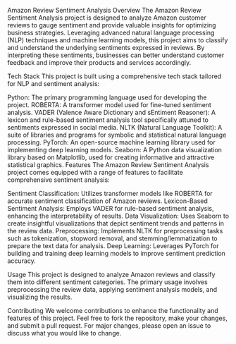 Amazon Review Sentiment Analysis
Overview
The Amazon Review Sentiment Analysis project is designed to analyze Amazon customer reviews to gauge sentiment and provide valuable insights for optimizing business strategies. Leveraging advanced natural language processing (NLP) techniques and machine learning models, this project aims to classify and understand the underlying sentiments expressed in reviews. By interpreting these sentiments, businesses can better understand customer feedback and improve their products and services accordingly.

Tech Stack
This project is built using a comprehensive tech stack tailored for NLP and sentiment analysis:

Python: The primary programming language used for developing the project.
ROBERTA: A transformer model used for fine-tuned sentiment analysis.
VADER (Valence Aware Dictionary and sEntiment Reasoner): A lexicon and rule-based sentiment analysis tool specifically attuned to sentiments expressed in social media.
NLTK (Natural Language Toolkit): A suite of libraries and programs for symbolic and statistical natural language processing.
PyTorch: An open-source machine learning library used for implementing deep learning models.
Seaborn: A Python data visualization library based on Matplotlib, used for creating informative and attractive statistical graphics.
Features
The Amazon Review Sentiment Analysis project comes equipped with a range of features to facilitate comprehensive sentiment analysis:

Sentiment Classification: Utilizes transformer models like ROBERTA for accurate sentiment classification of Amazon reviews.
Lexicon-Based Sentiment Analysis: Employs VADER for rule-based sentiment analysis, enhancing the interpretability of results.
Data Visualization: Uses Seaborn to create insightful visualizations that depict sentiment trends and patterns in the review data.
Preprocessing: Implements NLTK for preprocessing tasks such as tokenization, stopword removal, and stemming/lemmatization to prepare the text data for analysis.
Deep Learning: Leverages PyTorch for building and training deep learning models to improve sentiment prediction accuracy.

Usage
This project is designed to analyze Amazon reviews and classify them into different sentiment categories. The primary usage involves preprocessing the review data, applying sentiment analysis models, and visualizing the results.

Contributing
We welcome contributions to enhance the functionality and features of this project. Feel free to fork the repository, make your changes, and submit a pull request. For major changes, please open an issue to discuss what you would like to change.
